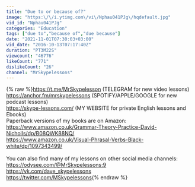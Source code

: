 ```yaml
---
title: "Due to or because of?"
image: "https:\/\/i.ytimg.com\/vi\/Nphau041PJg\/hqdefault.jpg"
vid_id: "Nphau041PJg"
categories: "Education"
tags: ["due to","because of","due because"]
date: "2021-11-01T07:30:03+03:00"
vid_date: "2016-10-13T07:17:40Z"
duration: "PT3M22S"
viewcount: "46776"
likeCount: "771"
dislikeCount: "26"
channel: "MrSkypelessons"
---
```

{% raw %}<a rel="nofollow" target="blank" href="https://t.me/MrSkypelesson">https://t.me/MrSkypelesson</a>  (TELEGRAM for new video lessons)<br /><a rel="nofollow" target="blank" href="https://anchor.fm/mrskypelessons">https://anchor.fm/mrskypelessons</a>  (SPOTIFY/APPLE/GOOGLE for new podcast lessons)<br /><a rel="nofollow" target="blank" href="https://skype-lessons.com/">https://skype-lessons.com/</a>   (MY WEBSITE for private English lessons and Ebooks)<br />Paperback versions of my books are on Amazon:<br /><a rel="nofollow" target="blank" href="https://www.amazon.co.uk/Grammar-Theory-Practice-David-Nicholls/dp/B08QWK88NQ/">https://www.amazon.co.uk/Grammar-Theory-Practice-David-Nicholls/dp/B08QWK88NQ/</a><br /><a rel="nofollow" target="blank" href="https://www.amazon.co.uk/Visual-Phrasal-Verbs-Black-white/dp/1097343499/">https://www.amazon.co.uk/Visual-Phrasal-Verbs-Black-white/dp/1097343499/</a><br /><br />You can also find many of my lessons on other social media channels:<br /><a rel="nofollow" target="blank" href="https://odysee.com/@MrSkypelessons:9">https://odysee.com/@MrSkypelessons:9</a><br /><a rel="nofollow" target="blank" href="https://vk.com/dave_skypelessons">https://vk.com/dave_skypelessons</a><br /><a rel="nofollow" target="blank" href="https://twitter.com/MSkypelessons">https://twitter.com/MSkypelessons</a>{% endraw %}
